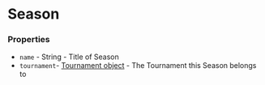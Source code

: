 # Season


### Properties

* `name` - String - Title of Season
* `tournament`- [Tournament object](./Tournament.md) - The Tournament this Season belongs to

